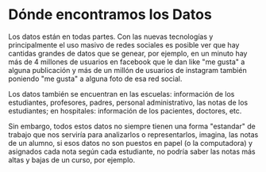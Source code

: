 # Dónde encontramos los Datos

Los datos están en todas partes. Con las nuevas tecnologías y principalmente el uso masivo de redes sociales
es posible ver que hay cantidas grandes de datos que se genear, por ejemplo, en un minuto hay más de 4 millones de usuarios en facebook que le dan like "me gusta" a alguna publicación y más de un millón de usuarios de instagram también poniendo "me gusta" a alguna foto de esa red social.

Los datos también se encuentran en las escuelas: información de los estudiantes, profesores, padres, personal administrativo, las notas de los estudiantes; en hospitales: información de los pacientes, doctores, etc.

Sin embargo, todos estos datos no siempre tienen una forma "estandar" de trabajo que nos serviría para analizarlos
o representarlos, imagina, las notas de un alumno, si esos datos no son puestos en papel (o la computadora) y asignados cada nota según cada estudiante, no podría saber las notas más altas y bajas de un curso, por ejemplo.
